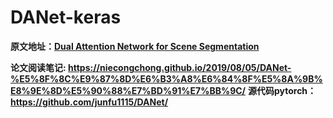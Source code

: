 # DANet-keras
**原文地址：[Dual Attention Network for Scene Segmentation](<https://arxiv.org/abs/1809.02983>)**

**论文阅读笔记: <https://niecongchong.github.io/2019/08/05/DANet-%E5%8F%8C%E9%87%8D%E6%B3%A8%E6%84%8F%E5%8A%9B%E8%9E%8D%E5%90%88%E7%BD%91%E7%BB%9C/>**
**源代码pytorch：https://github.com/junfu1115/DANet/**
